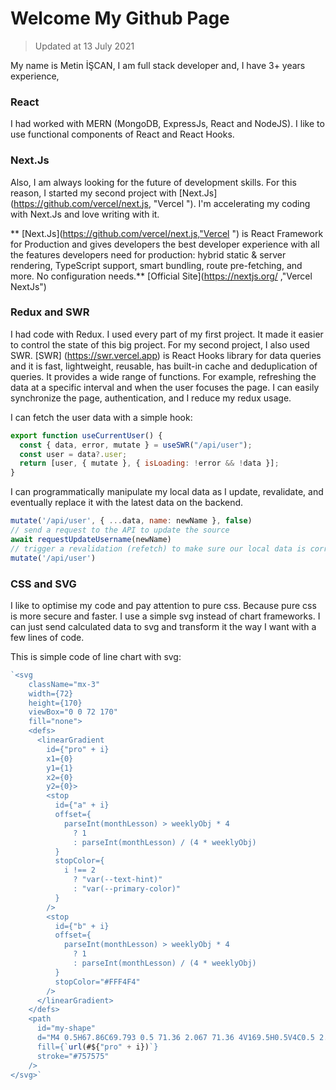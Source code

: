 
# Welcome My Github Page
> Updated at 13 July 2021

My name is Metin İŞCAN, I am full stack developer and, I have 3+ years experience,

### React
I had worked with MERN (MongoDB, ExpressJs, React and NodeJS). I like to use functional components of React and React Hooks.
### Next.Js
Also, I am always looking for the future of development skills. For this reason, I started my second project with [Next.Js] (https://github.com/vercel/next.js, "Vercel "). I'm accelerating my coding with Next.Js and love writing with it.

** [Next.Js](https://github.com/vercel/next.js,"Vercel ") is React Framework for Production and gives developers the best developer experience with all the features developers need for production: hybrid static & server rendering, TypeScript support, smart bundling, route pre-fetching, and more. No configuration needs.**  [Official Site](https://nextjs.org/ ,"Vercel NextJs")

### Redux and SWR
I had code with Redux. I used every part of my first project. It made it easier to control the state of this big project. For my second project, I also used SWR. [SWR] (https://swr.vercel.app) is React Hooks library for data queries and it is fast, lightweight, reusable, has built-in cache and deduplication of queries. It provides a wide range of functions. For example, refreshing the data at a specific interval and when the user focuses the page. I can easily synchronize the page, authentication, and I reduce my redux usage.

I can fetch the user data with a simple hook:
```javascript
export function useCurrentUser() {
  const { data, error, mutate } = useSWR("/api/user");
  const user = data?.user;
  return [user, { mutate }, { isLoading: !error && !data }];
}
```
I can programmatically manipulate my local data as I update, revalidate, and eventually replace it with the latest data on the backend.

```javascript
mutate('/api/user', { ...data, name: newName }, false)
// send a request to the API to update the source
await requestUpdateUsername(newName)
// trigger a revalidation (refetch) to make sure our local data is correct
mutate('/api/user')
```

### CSS and SVG
I like to optimise my code and pay attention to pure css. Because pure css is more secure and faster. I use a simple svg instead of chart frameworks. I can just send calculated data to svg and transform it the way I want with a few lines of code.

This is simple code of line chart with svg:
```javascript
`<svg
	className="mx-3"
	width={72}
	height={170}
	viewBox="0 0 72 170"
	fill="none">
	<defs>
	  <linearGradient
		id={"pro" + i}
		x1={0}
		y1={1}
		x2={0}
		y2={0}>
		<stop
		  id={"a" + i}
		  offset={
			parseInt(monthLesson) > weeklyObj * 4
			  ? 1
			  : parseInt(monthLesson) / (4 * weeklyObj)
		  }
		  stopColor={
			i !== 2
			  ? "var(--text-hint)"
			  : "var(--primary-color)"
		  }
		/>
		<stop
		  id={"b" + i}
		  offset={
			parseInt(monthLesson) > weeklyObj * 4
			  ? 1
			  : parseInt(monthLesson) / (4 * weeklyObj)
		  }
		  stopColor="#FFF4F4"
		/>
	  </linearGradient>
	</defs>
	<path
	  id="my-shape"
	  d="M4 0.5H67.86C69.793 0.5 71.36 2.067 71.36 4V169.5H0.5V4C0.5 2.067 2.067 0.5 4 0.5Z"
	  fill={`url(#${"pro" + i})`}
	  stroke="#757575"
	/>
</svg>`
```
